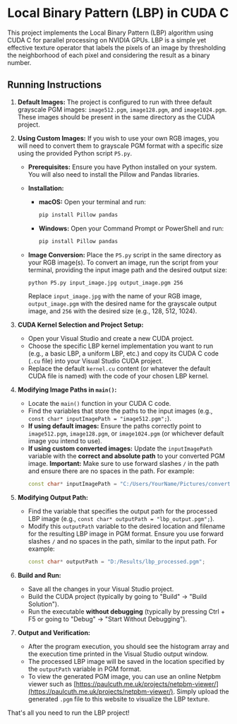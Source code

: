# Local Binary Pattern (LBP) in CUDA C

This project implements the Local Binary Pattern (LBP) algorithm using CUDA C for parallel processing on NVIDIA GPUs. LBP is a simple yet effective texture operator that labels the pixels of an image by thresholding the neighborhood of each pixel and considering the result as a binary number.

## Running Instructions

1.  **Default Images:** The project is configured to run with three default grayscale PGM images: `image512.pgm`, `image128.pgm`, and `image1024.pgm`. These images should be present in the same directory as the CUDA project.

2.  **Using Custom Images:** If you wish to use your own RGB images, you will need to convert them to grayscale PGM format with a specific size using the provided Python script `P5.py`.

    * **Prerequisites:** Ensure you have Python installed on your system. You will also need to install the Pillow and Pandas libraries.

    * **Installation:**
        * **macOS:** Open your terminal and run:
            ```bash
            pip install Pillow pandas
            ```
        * **Windows:** Open your Command Prompt or PowerShell and run:
            ```bash
            pip install Pillow pandas
            ```

    * **Image Conversion:** Place the `P5.py` script in the same directory as your RGB image(s). To convert an image, run the script from your terminal, providing the input image path and the desired output size:
        ```bash
        python P5.py input_image.jpg output_image.pgm 256
        ```
        Replace `input_image.jpg` with the name of your RGB image, `output_image.pgm` with the desired name for the grayscale output image, and `256` with the desired size (e.g., 128, 512, 1024).

3.  **CUDA Kernel Selection and Project Setup:**

    * Open your Visual Studio and create a new CUDA project.
    * Choose the specific LBP kernel implementation you want to run (e.g., a basic LBP, a uniform LBP, etc.) and copy its CUDA C code (`.cu` file) into your Visual Studio CUDA project.
    * Replace the default `kernel.cu` content (or whatever the default CUDA file is named) with the code of your chosen LBP kernel.

4.  **Modifying Image Paths in `main()`:**

    * Locate the `main()` function in your CUDA C code.
    * Find the variables that store the paths to the input images (e.g., `const char* inputImagePath = "image512.pgm";`).
    * **If using default images:** Ensure the paths correctly point to `image512.pgm`, `image128.pgm`, or `image1024.pgm` (or whichever default image you intend to use).
    * **If using custom converted images:** Update the `inputImagePath` variable with the **correct and absolute path** to your converted PGM image. **Important:** Make sure to use forward slashes `/` in the path and ensure there are no spaces in the path. For example:
        ```c++
        const char* inputImagePath = "C:/Users/YourName/Pictures/converted_image.pgm";
        ```

5.  **Modifying Output Path:**

    * Find the variable that specifies the output path for the processed LBP image (e.g., `const char* outputPath = "lbp_output.pgm";`).
    * Modify this `outputPath` variable to the desired location and filename for the resulting LBP image in PGM format. Ensure you use forward slashes `/` and no spaces in the path, similar to the input path. For example:
        ```c++
        const char* outputPath = "D:/Results/lbp_processed.pgm";
        ```

6.  **Build and Run:**

    * Save all the changes in your Visual Studio project.
    * Build the CUDA project (typically by going to "Build" -> "Build Solution").
    * Run the executable **without debugging** (typically by pressing Ctrl + F5 or going to "Debug" -> "Start Without Debugging").

7.  **Output and Verification:**

    * After the program execution, you should see the histogram array and the execution time printed in the Visual Studio output window.
    * The processed LBP image will be saved in the location specified by the `outputPath` variable in PGM format.
    * To view the generated PGM image, you can use an online Netpbm viewer such as [https://paulcuth.me.uk/projects/netpbm-viewer/](https://paulcuth.me.uk/projects/netpbm-viewer/). Simply upload the generated `.pgm` file to this website to visualize the LBP texture.

That's all you need to run the LBP project!
